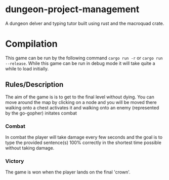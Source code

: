 # dungeon-project-management

A dungeon delver and typing tutor built using rust and the macroquad crate.

# Compilation
This game can be run by the following command `cargo run -r` or `cargo run --release`. While this game can be run in debug mode it will take quite a while to load initially.

## Rules/Description

The aim of the game is is to get to the final level without dying. You can move around the map by clicking on a node and you will be moved there walking onto a chest activates it and walking onto an enemy (represented by the go-gopher) initates combat
### Combat
In combat the player will take damage every few seconds and the goal is to type the provided sentence(s) 100% correctly in the shortest time possible without taking damage.
### Victory
The game is won when the player lands on the final 'crown'.
